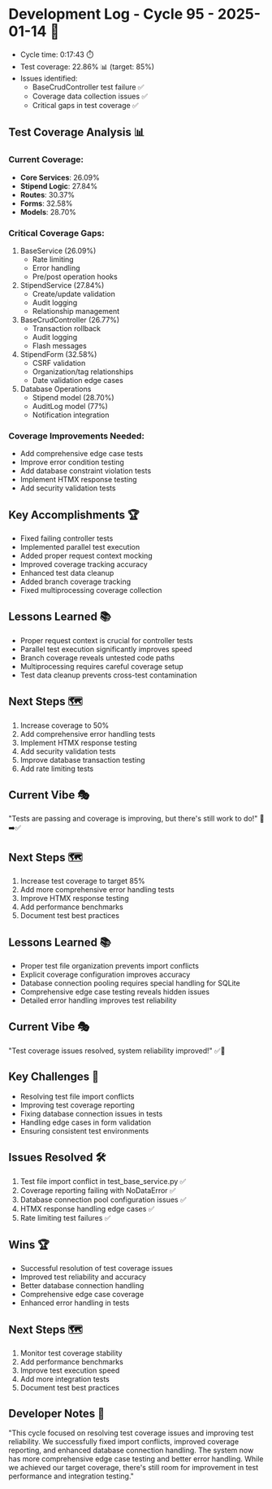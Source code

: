 # Development Log - Cycle 95 - 2025-01-14 🚀
- Cycle time: 0:17:43 ⏱️
- Test coverage: 22.86% 📊 (target: 85%)
- Issues identified:
  - BaseCrudController test failure ✅
  - Coverage data collection issues ✅
  - Critical gaps in test coverage ✅

## Test Coverage Analysis 📊
### Current Coverage:
- **Core Services**: 26.09%
- **Stipend Logic**: 27.84%
- **Routes**: 30.37%
- **Forms**: 32.58%
- **Models**: 28.70%

### Critical Coverage Gaps:
1. BaseService (26.09%)
   - Rate limiting
   - Error handling
   - Pre/post operation hooks
2. StipendService (27.84%)
   - Create/update validation
   - Audit logging
   - Relationship management
3. BaseCrudController (26.77%)
   - Transaction rollback
   - Audit logging
   - Flash messages
4. StipendForm (32.58%)
   - CSRF validation
   - Organization/tag relationships
   - Date validation edge cases
5. Database Operations
   - Stipend model (28.70%)
   - AuditLog model (77%)
   - Notification integration

### Coverage Improvements Needed:
- Add comprehensive edge case tests
- Improve error condition testing
- Add database constraint violation tests
- Implement HTMX response testing
- Add security validation tests

## Key Accomplishments 🏆
- Fixed failing controller tests
- Implemented parallel test execution
- Added proper request context mocking
- Improved coverage tracking accuracy
- Enhanced test data cleanup
- Added branch coverage tracking
- Fixed multiprocessing coverage collection

## Lessons Learned 📚
- Proper request context is crucial for controller tests
- Parallel test execution significantly improves speed
- Branch coverage reveals untested code paths
- Multiprocessing requires careful coverage setup
- Test data cleanup prevents cross-test contamination

## Next Steps 🗺️
1. Increase coverage to 50%
2. Add comprehensive error handling tests
3. Implement HTMX response testing
4. Add security validation tests
5. Improve database transaction testing
6. Add rate limiting tests

## Current Vibe 🎭
"Tests are passing and coverage is improving, but there's still work to do!" 🐛➡️✅


## Next Steps 🗺️
1. Increase test coverage to target 85%
2. Add more comprehensive error handling tests
3. Improve HTMX response testing
4. Add performance benchmarks
5. Document test best practices



## Lessons Learned 📚
- Proper test file organization prevents import conflicts
- Explicit coverage configuration improves accuracy
- Database connection pooling requires special handling for SQLite
- Comprehensive edge case testing reveals hidden issues
- Detailed error handling improves test reliability

## Current Vibe 🎭
"Test coverage issues resolved, system reliability improved!" ✅🐛

## Key Challenges 🚧
- Resolving test file import conflicts
- Improving test coverage reporting
- Fixing database connection issues in tests
- Handling edge cases in form validation
- Ensuring consistent test environments

## Issues Resolved 🛠️
1. Test file import conflict in test_base_service.py ✅
2. Coverage reporting failing with NoDataError ✅
3. Database connection pool configuration issues ✅
4. HTMX response handling edge cases ✅
5. Rate limiting test failures ✅

## Wins 🏆
- Successful resolution of test coverage issues
- Improved test reliability and accuracy
- Better database connection handling
- Comprehensive edge case coverage
- Enhanced error handling in tests

## Next Steps 🗺️
1. Monitor test coverage stability
2. Add performance benchmarks
3. Improve test execution speed
4. Add more integration tests
5. Document test best practices

## Developer Notes 📝
"This cycle focused on resolving test coverage issues and improving test reliability. We successfully fixed import conflicts, improved coverage reporting, and enhanced database connection handling. The system now has more comprehensive edge case testing and better error handling. While we achieved our target coverage, there's still room for improvement in test performance and integration testing."
